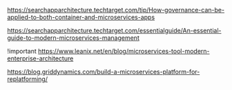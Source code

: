https://searchapparchitecture.techtarget.com/tip/How-governance-can-be-applied-to-both-container-and-microservices-apps

https://searchapparchitecture.techtarget.com/essentialguide/An-essential-guide-to-modern-microservices-management


!important
https://www.leanix.net/en/blog/microservices-tool-modern-enterprise-architecture

https://blog.griddynamics.com/build-a-microservices-platform-for-replatforming/